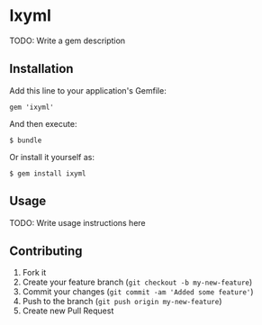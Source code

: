 # Ixyml

TODO: Write a gem description

## Installation

Add this line to your application's Gemfile:

    gem 'ixyml'

And then execute:

    $ bundle

Or install it yourself as:

    $ gem install ixyml

## Usage

TODO: Write usage instructions here

## Contributing

1. Fork it
2. Create your feature branch (`git checkout -b my-new-feature`)
3. Commit your changes (`git commit -am 'Added some feature'`)
4. Push to the branch (`git push origin my-new-feature`)
5. Create new Pull Request
